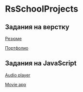 # RsSchoolProjects

## Задания на верстку

[Резюме](https://slavagusev.github.io/rsschool-cv/)

[Портфолио]( https://rolling-scopes-school.github.io/slavagusev-JSFEPRESCHOOL/portfolio/)


## Задания на JavaScript

[Audio player](https://rolling-scopes-school.github.io/slavagusev-JSFEPRESCHOOL/audio-player/)

[Movie app](https://rolling-scopes-school.github.io/slavagusev-JSFEPRESCHOOL/movie-app/)
